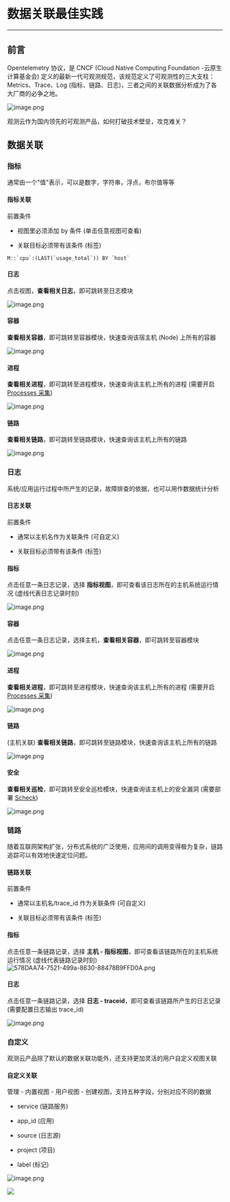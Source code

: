 # 数据关联最佳实践

---

## 前言

Opentelemetry 协议，是 CNCF (Cloud Native Computing Foundation -云原生计算基金会) 定义的最新一代可观测规范，该规范定义了可观测性的三大支柱：Metrics、Trace、Log (指标、链路、日志)，三者之间的关联数据分析成为了各大厂商的必争之地。

![image.png](../images/data-ship-14.png)

观测云作为国内领先的可观测产品，如何打破技术壁垒，攻克难关？

## 数据关联

### 指标
通常由一个"值"表示，可以是数字，字符串，浮点，布尔值等等

#### 指标关联

前置条件

- 视图里必须添加 by 条件 (单击任意视图可查看)

- 关联目标必须带有该条件 (标签)

```
M::`cpu`:(LAST(`usage_total`)) BY `host`
```

#### 日志
点击视图，**查看相关日志**，即可跳转至日志模块

![image.png](../images/data-ship-1.png)

#### 容器

**查看相关容器**，即可跳转至容器模块，快速查询该宿主机 (Node) 上所有的容器

![image.png](../images/data-ship-2.png)

#### 进程

**查看相关进程**，即可跳转至进程模块，快速查询该主机上所有的进程 (需要开启 [Processes 采集](/integrations/host_processes.md))

![image.png](../images/data-ship-3.png)

#### 链路

**查看相关链路**，即可跳转至链路模块，快速查询该主机上所有的链路

![image.png](../images/data-ship-4.png)

### 日志

系统/应用运行过程中所产生的记录，故障排查的依据，也可以用作数据统计分析

#### 日志关联

前置条件

- 通常以主机名作为关联条件 (可自定义)

- 关联目标必须带有该条件 (标签)

#### 指标

点击任意一条日志记录，选择 **指标视图**，即可查看该日志所在的主机系统运行情况 (虚线代表日志记录时刻)

![image.png](../images/data-ship-5.png)

#### 容器

点击任意一条日志记录，选择主机，**查看相关容器**，即可跳转至容器模块

![image.png](../images/data-ship-6.png)

#### 进程

**查看相关进程**，即可跳转至进程模块，快速查询该主机上所有的进程 (需要开启 [Processes 采集](/integrations/host_processes.md))

![image.png](../images/data-ship-7.png)

#### 链路

(主机关联) **查看相关链路**，即可跳转至链路模块，快速查询该主机上所有的链路

![image.png](../images/data-ship-8.png)

#### 安全

**查看相关巡检**，即可跳转至安全巡检模块，快速查询该主机上的安全漏洞 (需要部署 [Scheck](/integrations/sec-checker.md))

![image.png](../images/data-ship-9.png)

### 链路

随着互联网架构扩张，分布式系统的广泛使用，应用间的调用变得极为复杂，链路追踪可以有效地快速定位问题。

#### 链路关联

前置条件

- 通常以主机名/trace_id 作为关联条件 (可自定义)

- 关联目标必须带有该条件 (标签)

#### 指标

点击任意一条链路记录，选择 **主机 - 指标视图**，即可查看该链路所在的主机系统运行情况 (虚线代表链路记录时刻)
![578DAA74-7521-499a-8630-88478B9FFD0A.png](../images/data-ship-10.png)

#### 日志

点击任意一条链路记录，选择 **日志 - traceid**，即可查看该链路所产生的日志记录 (需要配置日志输出 trace_id)

![image.png](../images/data-ship-11.png)

### 自定义

观测云产品除了默认的数据关联功能外，还支持更加灵活的用户自定义视图关联

#### 自定义关联

管理 - 内置视图 - 用户视图 - 创建视图，支持五种字段，分别对应不同的数据

- service (链路服务)

- app_id (应用)

- source (日志源)

- project (项目)

- label (标记)

![image.png](../images/data-ship-12.png)

![](../images/data-ship-13.png)

